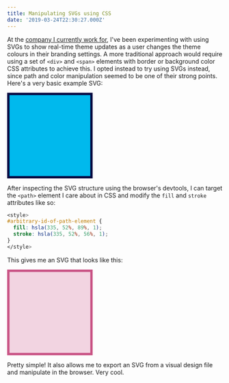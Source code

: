 ```yaml
---
title: Manipulating SVGs using CSS
date: '2019-03-24T22:30:27.000Z'
---
```


At the [company I currently work for](https://raceroster.com), I've been experimenting with using SVGs to show real-time theme updates as a user changes the theme colours in their branding settings. A more traditional approach would require using a set of `<div>` and `<span>` elements with border or background color CSS attributes to achieve this. I opted instead to try using SVGs instead, since path and color manipulation seemed to be one of their strong points. Here's a very basic example SVG:

<svg xmlns="http://www.w3.org/2000/svg" width="200" height="200" viewBox="0 0 200 200"><path fill="#fff" d="M-1-1h202v202H-1z"/><g><path stroke="#040944" fill-opacity="null" stroke-opacity="null" stroke-width="10" fill="#00b9ed" d="M.5.438h199v199H.5z"/></g></svg>

After inspecting the SVG structure using the browser's devtools, I can target the `<path>` element I care about in CSS and modify the `fill` and `stroke` attributes like so:

```css
<style>
#arbitrary-id-of-path-element {
  fill: hsla(335, 52%, 89%, 1);
  stroke: hsla(335, 52%, 56%, 1);
}
</style>
```

This gives me an SVG that looks like this:

<style>
#modified {
  fill: hsla(335, 52%, 89%, 1);
  stroke: hsla(335, 52%, 56%, 1);
}
</style>

<svg xmlns="http://www.w3.org/2000/svg" width="200" height="200" viewBox="0 0 200 200"><path fill="#fff" d="M-1-1h202v202H-1z"/><g><path id="modified" stroke="#040944" fill-opacity="null" stroke-opacity="null" stroke-width="10" fill="#00b9ed" d="M.5.438h199v199H.5z"/></g></svg>

Pretty simple! It also allows me to export an SVG from a visual design file and manipulate in the browser. Very cool.

